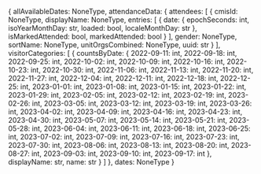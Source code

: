{
  allAvailableDates: NoneType,
  attendanceData: {
    attendees: [
      {
        cmisId: NoneType,
        displayName: NoneType,
        entries: [
          {
            date: {
              epochSeconds: int,
              isoYearMonthDay: str,
              loaded: bool,
              localeMonthDay: str
            },
            isMarkedAttended: bool,
            markedAttended: bool
          }
        ],
        gender: NoneType,
        sortName: NoneType,
        unitOrgsCombined: NoneType,
        uuid: str
      }
    ],
    visitorCategories: [
      {
        countsByDate: {
          2022-09-11: int,
          2022-09-18: int,
          2022-09-25: int,
          2022-10-02: int,
          2022-10-09: int,
          2022-10-16: int,
          2022-10-23: int,
          2022-10-30: int,
          2022-11-06: int,
          2022-11-13: int,
          2022-11-20: int,
          2022-11-27: int,
          2022-12-04: int,
          2022-12-11: int,
          2022-12-18: int,
          2022-12-25: int,
          2023-01-01: int,
          2023-01-08: int,
          2023-01-15: int,
          2023-01-22: int,
          2023-01-29: int,
          2023-02-05: int,
          2023-02-12: int,
          2023-02-19: int,
          2023-02-26: int,
          2023-03-05: int,
          2023-03-12: int,
          2023-03-19: int,
          2023-03-26: int,
          2023-04-02: int,
          2023-04-09: int,
          2023-04-16: int,
          2023-04-23: int,
          2023-04-30: int,
          2023-05-07: int,
          2023-05-14: int,
          2023-05-21: int,
          2023-05-28: int,
          2023-06-04: int,
          2023-06-11: int,
          2023-06-18: int,
          2023-06-25: int,
          2023-07-02: int,
          2023-07-09: int,
          2023-07-16: int,
          2023-07-23: int,
          2023-07-30: int,
          2023-08-06: int,
          2023-08-13: int,
          2023-08-20: int,
          2023-08-27: int,
          2023-09-03: int,
          2023-09-10: int,
          2023-09-17: int
        },
        displayName: str,
        name: str
      }
    ]
  },
  dates: NoneType
}